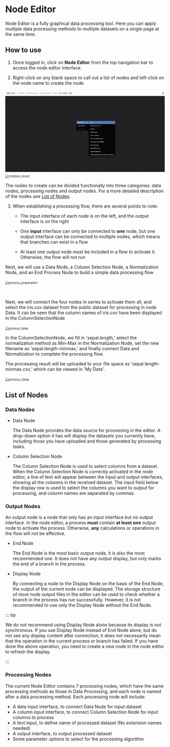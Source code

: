 # Node Editor

Node Editor is a fully graphical data processing tool. Here you can apply multiple data processing methods to multiple datasets on a single page at the same time.

## How to use

1. Once logged in, click on **Node Editor** from the top navigation bar to access the node editor interface.<!--can add link-->

2. Right-click on any blank space to call out a list of nodes and left-click on the node name to create the node.

<img src="./images/node-editor/creating_nodes.png" style="zoom: 67%;" />

<img src="https://s2.loli.net/2023/04/12/jyQYsKrTqDHOJNd.png" alt="creation_result" style="zoom: 67%;" />

The nodes to create can be divided functionally into three categories: data nodes, processing nodes and output nodes. For a more detailed description of the nodes see [List of Nodes](#list-of-nodes).

3. When establishing a processing flow, there are several points to note:

   - The input interface of each node is on the left, and the output interface is on the right

   - One **input** interface can only be connected to **one** node, but one output interface can be connected to multiple nodes, which means that branches can exist in a flow
   - At least one output node must be included in a flow to activate it. Otherwise, the flow will not run

Next, we will use a Data Node, a Column Selection Node, a Normalization Node, and an End Process Node to build a simple data processing flow

<img src="https://s2.loli.net/2023/04/12/KTYe615UVSAGc2D.png" alt="process_preparation" style="zoom: 67%;" />

​		

Next, we will connect the four nodes in series to activate them all, and select the iris.csv dataset from the public dataset for processing in node Data. It can be seen that the column names of iris.csv have been displayed in the ColumnSelectionNode

<img src="https://s2.loli.net/2023/04/12/JPptOHZLS6Qlwa1.png" alt="process_1step" style="zoom: 67%;" />

In the ColumnSelectionNode, we fill in 'sepal.length,' select the normalization method as Min-Max in the Normalization Node, set the new filename as 'sepal.length-minmax,' and finally connect Data and Normalization to complete the processing flow. 

The processing result will be uploaded to your file space as 'sepal.length-minmax.csv,' which can be viewed in 'My Data'.

<img src="https://s2.loli.net/2023/04/12/ZxXwWjh1BCFmdI7.png" alt="process_2step" style="zoom: 67%;" />



## List of Nodes

### Data Nodes

- Data Node
  
  The Data Node provides the data source for processing in the editor. A drop-down option it has will display the datasets you currently have, including those you have uploaded and those generated by processing tasks.

- Column Selection Node

  The Column Selection Node is used to select columns from a dataset. When the Column Selection Node is correctly activated in the node editor, a line of text will appear between the input and output interfaces, showing all the columns in the received dataset. The input field below the display row is used to select the columns you want to output for processing, and column names are separated by commas.

### Output Nodes

An output node is a node that only has an input interface but no output interface. In the node editor, a process **must** contain **at least one** output node to activate the process. Otherwise, **any** calculations or operations in the flow will not be effective.

- End Node

  The End Node is the most basic output node, it is also the most recommended one. It does not have any output display, but only marks the end of a branch in the process. 

- Display Node

  By connecting a node to the Display Node on the basis of the End Node, the output of the current node can be displayed. The storage structure of most node output files in the editor can be used to check whether a branch in the process has run successfully. However, it is not recommended to use only the Display Node without the End Node.

::: tip

We do not recommend using Display Node alone because its display is not synchronous. If you use Display Node instead of End Node alone, but do not see any display content after connection, it does not necessarily mean that the operation in the current process or branch has failed. If you have done the above operation, you need to create a new node in the node editor to refresh the display.

:::

### Processing Nodes

The current Node Editor contains 7 processing nodes, which have the same processing methods as those in Data Processing, and each node is named after a data processing method. Each processing node will include:

- A data input interface, to connect Data Node for input dataset
- A column input interface, to connect Column Selection Node for input columns to process
- A text input, to define name of processed dataset (No extension names needed)
- A output interface, to output processed dataset
- Some parameter options to select for the processing algorithm

